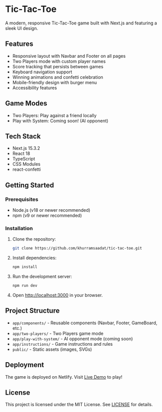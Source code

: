 # Tic-Tac-Toe

A modern, responsive Tic-Tac-Toe game built with Next.js and featuring a sleek UI design.

## Features
- Responsive layout with Navbar and Footer on all pages
- Two Players mode with custom player names
- Score tracking that persists between games
- Keyboard navigation support
- Winning animations and confetti celebration
- Mobile-friendly design with burger menu
- Accessibility features

## Game Modes
- Two Players: Play against a friend locally
- Play with System: Coming soon! (AI opponent)

## Tech Stack
- Next.js 15.3.2
- React 18
- TypeScript
- CSS Modules
- react-confetti

## Getting Started

### Prerequisites
- Node.js (v18 or newer recommended)
- npm (v9 or newer recommended)

### Installation
1. Clone the repository:
   ```bash
   git clone https://github.com/khurramsaadat/tic-tac-toe.git
   ```
2. Install dependencies:
   ```bash
   npm install
   ```
3. Run the development server:
   ```bash
   npm run dev
   ```
4. Open [http://localhost:3000](http://localhost:3000) in your browser.

## Project Structure
- `app/components/` - Reusable components (Navbar, Footer, GameBoard, etc.)
- `app/two-players/` - Two Players game mode
- `app/play-with-system/` - AI opponent mode (coming soon)
- `app/instructions/` - Game instructions and rules
- `public/` - Static assets (images, SVGs)

## Deployment
The game is deployed on Netlify. Visit [Live Demo](#) to play!

## License
This project is licensed under the MIT License. See [LICENSE](./LICENSE) for details.
